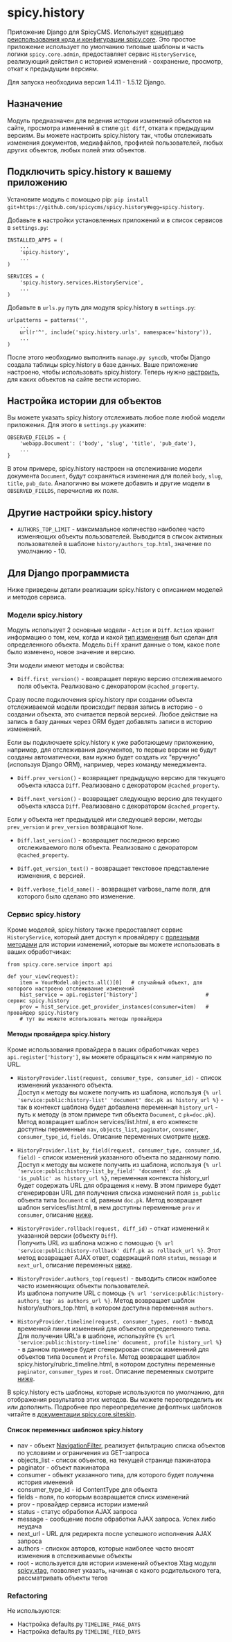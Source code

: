 spicy.history
=============

Приложение Django для SpicyCMS. Использует [концепцию реиспользования кода и конфигурации spicy.core](https://github.com/spicycms/spicy.core). Это простое приложение использует по умолчанию типовые шаблоны и часть логики ``spicy.core.admin``, предоставляет сервис ``HistoryService``, реализующий действия с историей изменений - сохранение, просмотр, откат к предыдущим версиям.

Для запуска необходима версия 1.4.11 - 1.5.12 Django.

Назначение
----------
Модуль предназначен для ведения истории изменений объектов на сайте, просмотра изменений в стиле ``git diff``, отката к предыдущим версиям. Вы можете настроить spicy.history так, чтобы отслеживать изменения документов, медиафайлов, профилей пользователей, любых других объектов, любых полей этих объектов. 

Подключить spicy.history к вашему приложению
--------------------------------------------
Установите модуль с помощью pip: ``pip install git+https://github.com/spicycms/spicy.history#egg=spicy.history``.

Добавьте в настройки установленных приложений и в список сервисов в ``settings.py``:
```
INSTALLED_APPS = (
    ...
    'spicy.history',
    ...
)

SERVICES = (
    'spicy.history.services.HistoryService',
    ...
)
```

Добавьте в ``urls.py`` путь для модуля spicy.history в ``settings.py``:
```
urlpatterns = patterns('',
    ...
    url(r'^', include('spicy.history.urls', namespace='history')),
    ...
)
```

После этого необходимо выполнить ``manage.py syncdb``, чтобы Django создала таблицы spicy.history в базе данных. Ваше приложение настроено, чтобы использовать spicy.history. Теперь нужно [настроить](./README.md#Настройка-истории-для-объектов), для каких объектов на сайте вести историю.

Настройка истории для объектов
------------------------------
Вы можете указать spicy.history отслеживать любое поле любой модели приложения. Для этого в ``settings.py`` укажите:
```
OBSERVED_FIELDS = {
    'webapp.Document': ('body', 'slug', 'title', 'pub_date'),
    ...
}
```
В этом примере, spicy.history настроен на отслеживание модели документа ``Document``, будут сохраняться изменения для полей ``body``, ``slug``, ``title``, ``pub_date``. Аналогично вы можете добавить и другие модели в ``OBSERVED_FIELDS``, перечислив их поля.

Другие настройки spicy.history
------------------------------
* ``AUTHORS_TOP_LIMIT`` - максимальное количество наиболее часто изменяющих объекты пользователей. Выводится в список активных пользователей в шаблоне ``history/authors_top.html``, значение по умолчанию - 10.

Для Django программиста
-----------------------
Ниже приведены детали реализации spicy.history с описанием моделей и методов сервиса.

### Модели spicy.history
Модуль использует 2 основные модели - ``Action`` и ``Diff``. ``Action`` хранит информацию о том, кем, когда и какой [тип изменения](https://github.com/spicycms/spicy.history/blob/develop/src/spicy/history/defaults.py#L12) был сделан для определенного объекта. Модель ``Diff`` хранит данные о том, какое поле было изменено, новое значение и версию.

Эти модели имеют методы и свойства:

* ``Diff.first_version()`` - возвращает первую версию отслеживаемого поля объекта. Реализовано с декоратором ``@cached_property``.

Сразу после подключения spicy.history при создании объекта отслеживаемой модели происходит первая запись в историю - о создании объекта, это считается первой версией. Любое действие на запись в базу данных через ORM будет добавлять записи в историю изменений.

Если вы подключаете spicy.history к уже работающему приложению, например, для отслеживания документов, то первые версии не будут созданы автоматически, вам нужно будет создать их "вручную" (используя Django ORM), например, через команду менеджмента.

* ``Diff.prev_version()`` - возвращает предыдущую версию для текущего объекта класса ``Diff``. Реализовано с декоратором ``@cached_property``.

* ``Diff.next_version()`` - возвращает следующую версию для текущего объекта класса ``Diff``. Реализовано с декоратором ``@cached_property``.

Если у объекта нет предыдущей или следующей версии, методы ``prev_version`` и ``prev_version`` возвращают ``None``.

* ``Diff.last_version()`` - возвращает последнюю версию отслеживаемого поля объекта. Реализовано с декоратором ``@cached_property``.

* ``Diff.get_version_text()`` - возвращает текстовое представление изменения, с версией.

* ``Diff.verbose_field_name()`` - возвращает varbose_name поля, для которого было сделано это изменение.


### Сервис spicy.history
Кроме моделей, spicy.history также предоставляет сервис ``HistoryService``, который дает доступ к провайдеру с [полезными методами](./README.md#Методы-провайдера-spicyhistory) для истории изменений, которые вы можете использовать в ваших обработчиках:

```
from spicy.core.service import api

def your_view(request):
    item = YourModel.objects.all()[0]   # случайный объект, для которого настроено отслеживание изменений
    hist_service = api.register['history']                      # сервис spicy.history
    prov = hist_service.get_provider_instances(consumer=item)   # провайдер spicy.history
    # тут вы можете использовать методы провайдера
```

#### Методы провайдера spicy.history
Кроме использования провайдера в ваших обработчиках через ``api.register['history']``, вы можете обращаться к ним напрямую по URL.

* ``HistoryProvider.list(request, consumer_type, consumer_id)`` - список изменений указанного объекта.<br>
Доступ к методу вы можете получить из шаблона, используя ``{% url 'service:public:history-list' 'document' doc.pk as history_url %}`` - так в контекст шаблона будет добавлена переменная ``history_url`` - путь к методу (в этом примере тип объекта ``Document``, с ``pk=doc.pk``). Метод возвращает шаблон services/list.html, в его контексте доступны переменные ``nav``, ``objects_list``, ``paginator``, ``consumer``, ``consumer_type_id``, ``fields``. Описание переменных смотрите [ниже](./README.md#Список-переменных-шаблонов-spicyhistory).

* ``HistoryProvider.list_by_field(request, consumer_type, consumer_id, field)`` - список изменений указанного объекта по заданному полю.<br>
Доступ к методу вы можете получить из шаблона, используя ``{% url 'service:public:history-list_by_field' 'document' doc.pk 'is_public' as history_url %}``, переменная контекста history_url будет содержать URL для обращения к нему. В этом примере будет сгенерирован URL для получения списка изменений поля ``is_public`` объекта типа ``Document`` с id, равным ``doc.pk``. Метод возвращает шаблон services/list.html, в нем доступны переменные ``prov`` и ``consumer``, описание [ниже](./README.md#Список-переменных-шаблонов-spicyhistory).

* ``HistoryProvider.rollback(request, diff_id)`` - откат изменений к указанной версии (объекту ``Diff``).<br>
Получить URL из шаблона можно с помощью ``{% url 'service:public:history-rollback' diff.pk as rollback_url %}``. Этот метод возвращает AJAX ответ, содержащий поля ``status``, ``message`` и ``next_url``, описание переменных [ниже](./README.md#Список-переменных-шаблонов-spicyhistory).

* ``HistoryProvider.authors_top(request)`` - выводить список наиболее часто изменяющих объекты пользователей.<br>
Из шаблона получите URL с помощь ``{% url 'service:public:history-authors_top' as authors_url %}``. Метод возвращает шаблон history/authors_top.html, в котором доступна переменная ``authors``.

* ``HistoryProvider.timeline(request, consumer_types, root)`` - вывод временной линии изменений для объектов определенного типа. <br>
Для получения URL'а в шаблоне, используйте ``{% url 'service:public:history-timeline' document, profile history_url %}`` - в данном примере будет сгенерирован список изменений для объектов типа ``Document`` и ``Profile``. Метод возвращает шаблон spicy.history/rubric_timeline.html, в котором доступны переменные ``paginator``, ``consumer_types`` и ``root``. Описание переменных смотрите [ниже](./README.md#Список-переменных-шаблонов-spicyhistory).

В spicy.history есть шаблоны, которые используются по умолчанию, для отображения результатов этих методов. Вы можете переопределить их или дополнить. Подробнее про переопределение дефолтных шаблонов читайте в [документации spicy.core.siteskin](https://github.com/spicycms/spicy.core/blob/develop/docs/siteskin/README.rst#Переопределяем-шаблон-модуля-spicycms). 


#### Список переменных шаблонов spicy.history

* nav - объект [NavigationFilter](https://github.com/spicycms/spicy.core/blob/8436b2677448cc1cd398fc37d4330edfb8f5170a/src/spicy/utils/filters.py#L12), реализует фильтрацию списка объектов по условиям и ограничения из GET-запроса
* objects_list - список объектов, на текущей странице пажинатора
* paginator - объект пажинатора
* consumer - объект указанного типа, для которого будет получена история именений
* consumer_type_id - id ContentType для объекта
* fields - поля, по которым возвращается списк изменений
* prov - провайдер сервиса истории измений
* status - статус обработки AJAX запроса
* message - сообщение после обработки AJAX запроса. Успех либо неудача
* next_url - URL для редиректа после успешного исполнения AJAX запроса
* authors - спискок авторов, которые наиболее часто вносят изменения в отслеживаемые объекты
* root - используется для истории изменений объектов Xtag модуля [spicy.xtag](https://gitlab.com/spicycms.com/spicy.xtag#spicyxtag), позволяет указать, начиная с какого родительского тега, рассматривать объекты тегов

### Refactoring
Не используются:

* Настройка defaults.py ``TIMELINE_PAGE_DAYS``
* Настройка defaults.py ``TIMELINE_FEED_DAYS``




